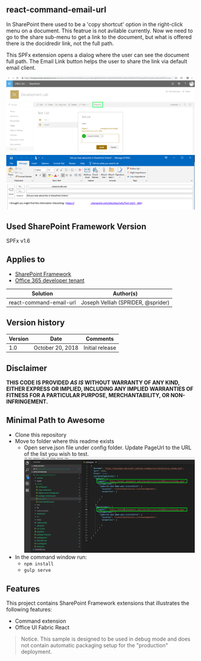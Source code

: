 ## react-command-email-url

In SharePoint there used to be a 'copy shortcut' option in the right-click menu on a document. This featrue is not avilable currently. Now we need to go to the share sub-menu to get a link to the document, but what is offered there is the docidredir link, not the full path.

This SPFx extension opens a dialog where the user can see the document full path. The Email Link button helps the user to share the link via default email client.

![react-command-email-url](./assets/sample.png)
![react-command-email-url](./assets/email.png)

## Used SharePoint Framework Version 
SPFx v1.6

## Applies to

* [SharePoint Framework](http://dev.office.com/sharepoint/docs/spfx/sharepoint-framework-overview)
* [Office 365 developer tenant](http://dev.office.com/sharepoint/docs/spfx/set-up-your-developer-tenant)

Solution|Author(s)
--------|---------
react-command-email-url|Joseph Velliah (SPRIDER, @sprider)

## Version history

Version|Date|Comments
-------|----|--------
1.0|October 20, 2018|Initial release

## Disclaimer
**THIS CODE IS PROVIDED *AS IS* WITHOUT WARRANTY OF ANY KIND, EITHER EXPRESS OR IMPLIED, INCLUDING ANY IMPLIED WARRANTIES OF FITNESS FOR A PARTICULAR PURPOSE, MERCHANTABILITY, OR NON-INFRINGEMENT.**

## Minimal Path to Awesome

- Clone this repository
- Move to folder where this readme exists
  - Open serve.json file under config folder. Update PageUrl to the URL of the list you wish to test.
![react-command-email-url](./assets/servejson.png)
- In the command window run:
  - `npm install`
  - `gulp serve`

## Features
This project contains SharePoint Framework extensions that illustrates the following features:
* Command extension
* Office UI Fabric React

> Notice. This sample is designed to be used in debug mode and does not contain automatic packaging setup for the "production" deployment.


